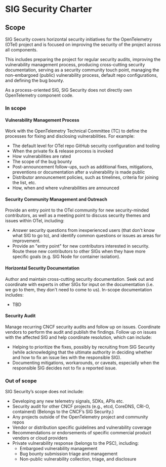 # SIG Security Charter

## Scope

SIG Security covers horizontal security initiatives for the OpenTelemetry (OTel)
project and is focused on improving the security of the project across all
components.

This includes preparing the project for regular security audits, improving the
vulnerability management process, producing cross-cutting security
documentation, serving as a security community touch point, managing the
non-embargoed (public) vulnerability process, default repo configurations, and
defining the bug bounty.

As a process-oriented SIG, SIG Security does not directly own OpenTelemetry
component code.

### In scope

#### Vulnerability Management Process

Work with the OpenTelemetry Technical Committee (TC) to define the processes for
fixing and disclosing vulnerabilities. For example:

- The default level for OTel repo GitHub security configuration and tooling
- When the private fix & release process is invoked
- How vulnerabilities are rated
- The scope of the bug bounty
- Post-announcement follow-ups, such as additional fixes, mitigations,
  preventions or documentation after a vulnerability is made public
- Distributor announcement policies, such as timelines, criteria for joining the
  list, etc.
- How, when and where vulnerabilities are announced

#### Security Community Management and Outreach

Provide an entry point to the OTel community for new security-minded
contributors, as well as a meeting point to discuss security themes and issues
within OTel, including:

- Answer security questions from inexperienced users (that don't know what SIG
  to go to), and identify common questions or issues as areas for improvement.
- Provide an "entry point" for new contributors interested in security. Route
  these new contributors to other SIGs when they have more specific goals (e.g.
  SIG Node for container isolation).

#### Horizontal Security Documentation

Author and maintain cross-cutting security documentation. Seek out and
coordinate with experts in other SIGs for input on the documentation (i.e. we go
to them, they don't need to come to us). In-scope documentation includes:

- TBD

#### Security Audit

Manage recurring CNCF security audits and follow up on issues. Coordinate
vendors to perform the audit and publish the findings. Follow up on issues with
the affected SIG and help coordinate resolution, which can include:

- Helping to prioritize the fixes, possibly by recruiting from SIG Security
  (while acknowledging that the ultimate authority in deciding whether and how
  to fix an issue lies with the responsible SIG).
- Documenting mitigations, workarounds, or caveats, especially when the
  responsible SIG decides not to fix a reported issue.

### Out of scope

SIG Security’s scope does not include:

- Developing any new telemetry signals, SDKs, APIs etc.
- Security audit for other CNCF projects (e.g., etcd, CoreDNS, CRI-O,
  containerd) (Belongs to the CNCF’s SIG Security.)
- Any projects outside of the OpenTelemetry project and community repos
- Vendor or distribution specific guidelines and vulnerability coverage
- Recommendations or endorsements of specific commercial product vendors or
  cloud providers
- Private vulnerability response (belongs to the PSC), including:
  - Embargoed vulnerability management
  - Bug bounty submission triage and management
  - Non-public vulnerability collection, triage, and disclosure
